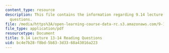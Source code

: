 ```yaml
---
content_type: resource
description: This file contains the information regarding 9.14 lecture 13-14 reading
  questions.
file: /media/https%3A/open-learning-course-data-rc.s3.amazonaws.com/9-14-brain-structure-and-its-origins-spring-2014/bc4e7b28f8bd5b833d3368a43016a223_MIT9_14S14_Lec13-14ReadQue.pdf
file_type: application/pdf
resourcetype: Document
title: 9.14 Lecture 13-14 Reading Questions
uid: bc4e7b28-f8bd-5b83-3d33-68a43016a223
---
```

